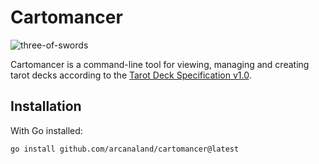 # Cartomancer

![three-of-swords](https://github.com/user-attachments/assets/64adbc8f-8a7a-4e56-b61c-f19f21960190)


Cartomancer is a command-line tool for viewing, managing and creating tarot decks according to the [Tarot Deck Specification v1.0](https://github.com/arcanaland/tarot-spec).

## Installation

With Go installed:

```bash
go install github.com/arcanaland/cartomancer@latest
